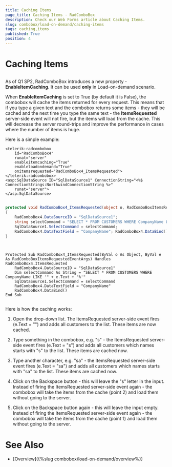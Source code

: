 ```yaml
---
title: Caching Items
page_title: Caching Items - RadComboBox
description: Check our Web Forms article about Caching Items.
slug: combobox/load-on-demand/caching-items
tags: caching,items
published: True
position: 4
---
```


# Caching Items



## 

As of Q1 SP2, RadComboBox introduces a new property - **EnableItemCaching**. It can be used **only** in Load-on-demand scenario.

When **EnableItemCaching** is set to True (by default it is False), the combobox will cache the items returned for every request. This means that if you type a given text and the combobox returns some items - they will be cached and the next time you type the same text - the **ItemsRequested** server-side event will not fire, but the items will load from the cache. This will decrease the server round-trips and improve the performance in cases where the number of items is huge.

Here is a simple example:

````ASPNET
<telerik:radcombobox 
	id="RadComboBox4" 
	runat="server" 
	enableitemcaching="True" 
	enableloadondemand="True"
	onitemsrequested="RadComboBox4_ItemsRequested">
</telerik:radcombobox>
<asp:SqlDataSource ID="SqlDataSource1" ConnectionString="<%$ ConnectionStrings:NorthwindConnectionString %>"
	runat="server">
</asp:SqlDataSource>
````





````C#
	
protected void RadComboBox4_ItemsRequested(object o, RadComboBoxItemsRequestedEventArgs e) 
{
	RadComboBox4.DataSourceID = "SqlDataSource1"; 
	string selectCommand = "SELECT * FROM CUSTOMERS WHERE CompanyName LIKE '" + e.Text + "%'"; 
	SqlDataSource1.SelectCommand = selectCommand; 
	RadComboBox4.DataTextField = "CompanyName"; RadComboBox4.DataBind(); 
}
	
````
````VB.NET
		
Protected Sub RadComboBox4_ItemsRequested(ByVal o As Object, ByVal e As RadComboBoxItemsRequestedEventArgs) Handles RadComboBox4.ItemsRequested
	RadComboBox4.DataSourceID = "SqlDataSource1"
	Dim selectCommand As String = "SELECT * FROM CUSTOMERS WHERE CompanyName LIKE '" + e.Text + "%'"
	SqlDataSource1.SelectCommand = selectCommand
	RadComboBox4.DataTextField = "CompanyName"
	RadComboBox4.DataBind()
End Sub
	
````


Here is how the caching works:

1. Open the drop-down list. The ItemsRequested server-side event fires (e.Text = "") and adds all customers to the list. These items are now cached.

2. Type something in the combobox, e.g. "s" - the ItemsRequested server-side event fires (e.Text = "s") and adds all customers which names starts with "s" to the list. These items are cached now.

3. Type another character, e.g. "sa" - the ItemsRequested server-side event fires (e.Text = "sa") and adds all customers which names starts with "sa" to the list. These items are cached now.

4. Click on the Backspace button - this will leave the "s" letter in the input. Instead of firing the ItemsRequested server-side event again - the combobox will take the items from the cache (point 2) and load them without going to the server.

5. Click on the Backspace button again - this will leave the input empty. Instead of firing the ItemsRequested server-side event again - the combobox will take the items from the cache (point 1) and load them without going to the server.

# See Also

 * [Overview]({%slug combobox/load-on-demand/overview%})
